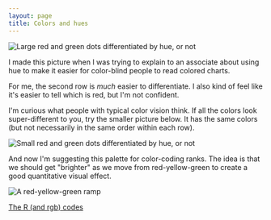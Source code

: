 ```yaml
---
layout: page
title: Colors and hues
---
```


![Large red and green dots differentiated by hue, or not](/notebook/git_push/colors.Rout-0.png)

I made this picture when I was trying to explain to an associate about using hue to make it easier for color-blind people to read colored charts.

For me, the second row is _much_ easier to differentiate. I also kind of feel like it's easier to tell which is red, but I'm not confident.

I'm curious what people with typical color vision think. If all the colors look super-different to you, try the smaller picture below. It has the same colors (but not necessarily in the same order within each row).

![Small red and green dots differentiated by hue, or not](/notebook/git_push/colors.Rout-0.small.png)

And now I'm suggesting this palette for color-coding ranks. The idea is that we should get "brighter" as we move from red-yellow-green to create a good quantitative visual effect.

![A red-yellow-green ramp](/notebook/git_push/colors.Rout-1.png)

[The R (and rgb) codes](/notebook/colors.R)

